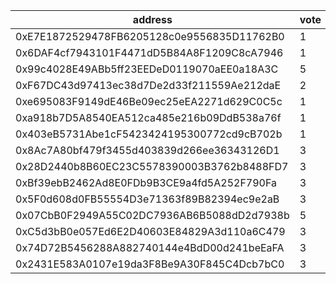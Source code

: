 address|vote|timestamp|signature
---|---|---|---
0xE7E1872529478FB6205128c0e9556835D11762B0|1|1609851404|0x3498d37d7f744807ecc7fc29ac381f3340446a78f6676ba20d70bc5356e6f2f122e9f76f1c7d2447087d65122fd5de76945b41e276b8ecc49e38786cdddcc9971c
0x6DAF4cf7943101F4471dD5B84A8F1209C8cA7946|1|1609851432|0x6305788b84cc751abe464ce29ea3ebd35c678a7fe5f22073fde689d3ff67c3da5707cd6927ca26aa584c02b18cabebf14cff0848f63d0daf6b8ebb4c9283f2b21b
0x99c4028E49ABb5ff23EEDeD0119070aEE0a18A3C|5|1609854374|0xbbc6b73914b61e56db4024386e7304712bf170a6b623c7df3a811f71a01f82324566d22189b02688b5c28e5b4cb06191524bec038d7b8d9b79974a7f036efca91b
0xF67DC43d97413ec38d7De2d33f211559Ae212daE|2|1609861067|0xa75b496891b251327c7c1824b0f8afa7fe68a6aad93257f64c869727944eede52f2a0c10e17e2e3f1d96557d7d3d7a531a3c4f6a4043b2928de5d3fa3c40ea681c
0xe695083F9149dE46Be09ec25eEA2271d629C0C5c|1|1609861626|0x5a3019ba3c979db3bc721a528c1f355e98958601f2925157811499c7777ecb8224c05c9d6621c0cf989f4e0b92bf9ce6145ea47c12fa966e9b5def9bd8f3cf551b
0xa918b7D5A8540EA512ca485e216b09DdB538a76f|1|1609871479|0x1ae7747b4e8271876c41493fe223e0ee9969b1b817b04a206ab3e4d6f83a16312a459143f359c4fa1364c0f2f917ef6ef6bf7e91fd6132c79c5307da93ed52ae1c
0x403eB5731Abe1cF5423424195300772cd9cB702b|1|1609872019|0xe786df7563d8fac658371bb4df956c6c01c8c8263e6bc67f6ddaedbaa6212718404af3210e3e5ed956566aac6a2fb658029c30f3c4f21553d30177af4d844cfe1b
0x8Ac7A80bf479f3455d403839d266ee36343126D1|3|1609872428|0xc60c996148606cbd120ebbc67a04a6bdfcd9b9fb4ae642487cdb1383befbda987fc6356f5ea88e99aa9e879c567361bcd4f885e878d0409b02f83e0ed48da3ac1c
0x28D2440b8B60EC23C5578390003B3762b8488FD7|3|1609872604|0x180f5f79e97ba3e6dc7f52bbccb3ac284f72357b0285b6d62605e9929a12df935991a2ef5ed032548a1887c2c474a3af5935cc24956f295e53c9bf9c2e1ac6811b
0xBf39ebB2462Ad8E0FDb9B3CE9a4fd5A252F790Fa|3|1609877183|0xd072e4232528bcd05c2ff88240cfa513b593791dbb90f2dd266e445791025be40adf2e942ea99d482515610797f02ec0ed803fd0fdb4ca11478897c1224ac3091b
0x5F0d608d0FB55554D3e71363f89B82394ec9e2aB|3|1609878230|0x454caca0c05063366a1ed7c35f88ff14c9236ced0b802b72fe02b3366815e7e00e332e564bb9453061daee1829fc34b370593b927dfb228bc78eba893288d4d11b
0x07CbB0F2949A55C02DC7936AB6B5088dD2d7938b|5|1609896983|0x71f47a37ba1eb41bf321d8be8bcbd0770050930beb4dfdddd790c24f10fb729661ca820e289a77f3d3e6eeee862a4670e4a841aa3433d25fd8f75731e64a8d441c
0xC5d3bB0e057Ed6E2D40603E84829A3d110a6C479|3|1609903409|0x679832de44c967912cffde5f8535a0555bc0df13db4b1a6793b6c79213098a253d067a01c12b5471b7dcda98a6b8751c4208944934221ee74f8eb15fb8d33c241b
0x74D72B5456288A882740144e4BdD00d241beEaFA|3|1609928423|0x47f12b60b54708e0271ff1d5ba1fc6f08b23ddb40f3ba534f7cfeb26b806f47f75150dd0429f5f07ab69dfd2708bc84a8e139c94491ef681996a8c49ddfde7a01b
0x2431E583A0107e19da3F8Be9A30F845C4Dcb7bC0|3|1609936508|0x05d5551273ef043cb26eee307b2c4283075039752b4f17abfb215445191324a91cd303aa970c17e290e4895a076c872316dc23b263fd4a47dfa73471a360568d1b